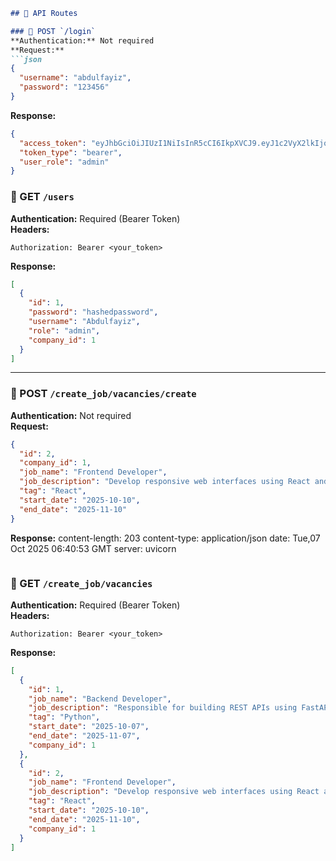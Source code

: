```markdown
## 📡 API Routes

### 🔐 POST `/login`
**Authentication:** Not required  
**Request:**
```json
{
  "username": "abdulfayiz",
  "password": "123456"
}
```
**Response:**
```json
{
  "access_token": "eyJhbGciOiJIUzI1NiIsInR5cCI6IkpXVCJ9.eyJ1c2VyX2lkIjoxLCJ1c2VybmFtZSI6IkFiZHVsZmF5aXoiLCJleHAiOjE3NTk2Nzc4OTV9.olrtIYz5f6b00-7ewIJum2AXY1K137IosbmH8nmsMaE",
  "token_type": "bearer",
  "user_role": "admin"
}
```

### 👤 GET `/users` 
**Authentication:** Required (Bearer Token)  
**Headers:**
```
Authorization: Bearer <your_token>
```
**Response:**
```json
[
  {
    "id": 1,
    "password": "hashedpassword",
    "username": "Abdulfayiz",
    "role": "admin",
    "company_id": 1
  }
]
```

---


### 🔐 POST `/create_job/vacancies/create`
**Authentication:** Not required  
**Request:**
```json
{
  "id": 2,
  "company_id": 1,
  "job_name": "Frontend Developer",
  "job_description": "Develop responsive web interfaces using React and Tailwind CSS.",
  "tag": "React",
  "start_date": "2025-10-10",
  "end_date": "2025-11-10"
}


```
**Response:**
 content-length: 203 
 content-type: application/json 
 date: Tue,07 Oct 2025 06:40:53 GMT 
 server: uvicorn 
```

```

### 👤 GET `/create_job/vacancies` 
**Authentication:** Required (Bearer Token)  
**Headers:**
```
Authorization: Bearer <your_token>
```
**Response:**
```json
[
  {
    "id": 1,
    "job_name": "Backend Developer",
    "job_description": "Responsible for building REST APIs using FastAPI and PostgreSQL.",
    "tag": "Python",
    "start_date": "2025-10-07",
    "end_date": "2025-11-07",
    "company_id": 1
  },
  {
    "id": 2,
    "job_name": "Frontend Developer",
    "job_description": "Develop responsive web interfaces using React and Tailwind CSS.",
    "tag": "React",
    "start_date": "2025-10-10",
    "end_date": "2025-11-10",
    "company_id": 1
  }
]
```